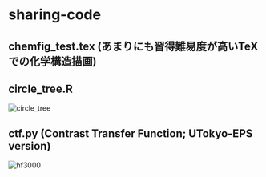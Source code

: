 # sharing-code

## chemfig_test.tex (あまりにも習得難易度が高いTeXでの化学構造描画)

## circle_tree.R

![circle_tree](https://user-images.githubusercontent.com/7247018/59890589-93b2d580-940c-11e9-935d-10f804434dc1.png)

## ctf.py (Contrast Transfer Function; UTokyo-EPS version)
![hf3000](https://user-images.githubusercontent.com/7247018/52612225-32ae4a80-2ecc-11e9-919e-8d7ce903dfe4.png)


